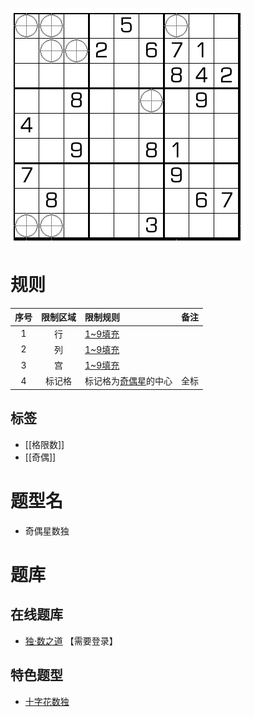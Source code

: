 ![](../../../../images/sudoku/奇偶星数独.png)

# 规则
| 序号  | 限制区域 | 限制规则         | 备注  |
|:---:|:----:|:-------------|:---:|
|  1  |  行   | [1~9填充]      |     |
|  2  |  列   | [1~9填充]      |     |
|  3  |  宫   | [1~9填充]      |     |
|  4  | 标记格  | 标记格为[奇偶星]的中心 | 全标  |

## 标签

- [[格限数]]
- [[奇偶]]

# 题型名

- 奇偶星数独

# 题库

## 在线题库
- [独·数之道](http://www.sudokufans.org.cn/lx/game.index.php?type=mine2) 【需要登录】

## 特色题型
- [十字花数独](十字花数独.md)

[1~9填充]: ../../../../rules.md#1to9填充
[奇偶星]: ../../../../rules.md#奇偶星